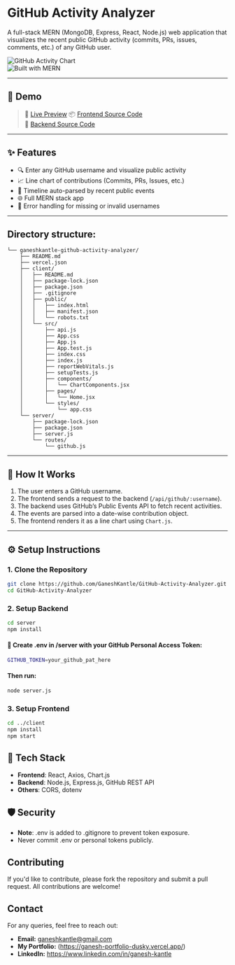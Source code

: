 # GitHub Activity Analyzer

A full-stack MERN (MongoDB, Express, React, Node.js) web application that visualizes the recent public GitHub activity (commits, PRs, issues, comments, etc.) of any GitHub user.

![GitHub Activity Chart](https://img.shields.io/badge/ChartJS-Activity_Visualization-blue)  
![Built with MERN](https://img.shields.io/badge/TechStack-MERN-blueviolet)

---

## 📸 Demo

> 🔗 [Live Preview](https://github-activity-analyzerr.vercel.app/)
> 📦 [Frontend Source Code](./client)  
> 🔧 [Backend Source Code](./server)

---

## ✨ Features

- 🔍 Enter any GitHub username and visualize public activity
- 📈 Line chart of contributions (Commits, PRs, Issues, etc.)
- 📅 Timeline auto-parsed by recent public events
- 🌐 Full MERN stack app
- 🧪 Error handling for missing or invalid usernames

---

## Directory structure:
```
└── ganeshkantle-github-activity-analyzer/
    ├── README.md
    ├── vercel.json
    ├── client/
    │   ├── README.md
    │   ├── package-lock.json
    │   ├── package.json
    │   ├── .gitignore
    │   ├── public/
    │   │   ├── index.html
    │   │   ├── manifest.json
    │   │   └── robots.txt
    │   └── src/
    │       ├── api.js
    │       ├── App.css
    │       ├── App.js
    │       ├── App.test.js
    │       ├── index.css
    │       ├── index.js
    │       ├── reportWebVitals.js
    │       ├── setupTests.js
    │       ├── components/
    │       │   └── ChartComponents.jsx
    │       ├── pages/
    │       │   └── Home.jsx
    │       └── styles/
    │           └── app.css
    └── server/
        ├── package-lock.json
        ├── package.json
        ├── server.js
        └── routes/
            └── github.js
```

---

## 🧠 How It Works

1. The user enters a GitHub username.
2. The frontend sends a request to the backend (`/api/github/:username`).
3. The backend uses GitHub’s Public Events API to fetch recent activities.
4. The events are parsed into a date-wise contribution object.
5. The frontend renders it as a line chart using `Chart.js`.

---

## ⚙️ Setup Instructions

### 1. Clone the Repository

```bash
git clone https://github.com/GaneshKantle/GitHub-Activity-Analyzer.git
cd GitHub-Activity-Analyzer
```
### 2. Setup Backend

```bash
cd server
npm install
```
#### 📌 Create .env in /server with your GitHub Personal Access Token:

```bash
GITHUB_TOKEN=your_github_pat_here
```
#### Then run:
```bash
node server.js
```

### 3. Setup Frontend

```bash
cd ../client
npm install
npm start
```

## 🔧 Tech Stack
- **Frontend**: React, Axios, Chart.js
- **Backend**: Node.js, Express.js, GitHub REST API
- **Others**: CORS, dotenv


## 🛡️ Security
- **Note**: .env is added to .gitignore to prevent token exposure.
- Never commit .env or personal tokens publicly.


## Contributing
If you'd like to contribute, please fork the repository and submit a pull request. All contributions are welcome!


## Contact
For any queries, feel free to reach out:
- **Email:** ganeshkantle@gmail.com
- **My Portfolio:** (https://ganesh-portfolio-dusky.vercel.app/)
- **LinkedIn:** https://www.linkedin.com/in/ganesh-kantle

